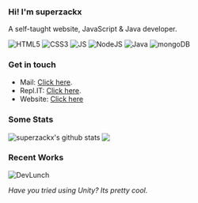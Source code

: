 ### Hi! I'm superzackx

A self-taught website, JavaScript & Java developer.

![HTML5](https://img.shields.io/badge/-HTML5-%23E44D26?style=flat-square&logo=html5&logoColor=white)
![CSS3](https://img.shields.io/badge/-CSS3-%232965f1?style=flat-square&logo=css3&logoColor=white)
![JS](https://img.shields.io/badge/-JavaScript-%23F7DF1E?style=flat-square&logo=javascript&logoColor=black)
![NodeJS](https://img.shields.io/badge/-Node.js-%2343853D?style=flat-square&logo=node.js&logoColor=white)
![Java](https://img.shields.io/badge/-Java-%23F7DF1E?style=flat-square&logo=Java&logoColor=black)
![mongoDB](https://img.shields.io/badge/-MongoDB-%2347A248?style=flat-square&logo=mongodb&logoColor=white)

### Get in touch
- Mail: [Click here](mailto:superzackx@gmail.com).
- Repl.IT: [Click here](https://repl.it/@SuperZack).
- Website: [Click here](https://superzackx.me)

### Some Stats

  <img align="center" src="https://github-readme-stats.vercel.app/api?username=superzackx&show_icons=true&count_private=true&include_all_commits=true&theme=tokyonight" alt="superzackx's github stats" />
  
 <img align="center" src="https://github-readme-stats.vercel.app/api/top-langs/?username=superzackx&theme=tokyonight"/>
  
### Recent Works

<img src="https://github-readme-stats.vercel.app/api/pin/?username=superzackx&amp;repo=DevLunch&amp;theme=tokyonight&amp;show_owner=false" alt="DevLunch">

*Have you tried using Unity? Its pretty cool.*
